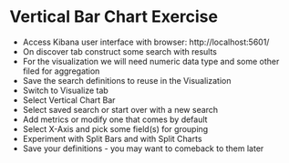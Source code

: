 # Vertical Bar Chart Exercise #

* Access Kibana user interface with browser: http://localhost:5601/
* On discover tab construct some search with results
* For the visualization we will need numeric data type and some other filed for aggregation
* Save the search definitions to reuse in the Visualization
* Switch to Visualize tab
* Select Vertical Chart Bar
* Select saved search or start over with a new search
* Add metrics or modify one that comes by default
* Select X-Axis and pick some field(s) for grouping
* Experiment with Split Bars and with Split Charts
* Save your definitions - you may want to comeback to them later